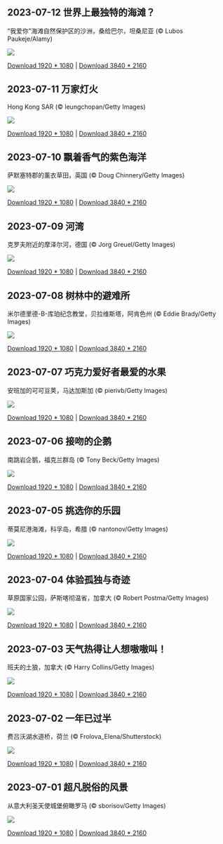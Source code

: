 ## 2023-07-12 世界上最独特的海滩？

“我爱你”海滩自然保护区的沙洲，桑给巴尔，坦桑尼亚 (© Lubos Paukeje/Alamy)

![](https://cn.bing.com/th?id=OHR.NakupendaBeach_ZH-CN7913805608_UHD.jpg&rf=LaDigue_UHD.jpg&pid=hp&w=1920&h=1080&rs=1&c=4)

[Download 1920 * 1080](https://cn.bing.com/th?id=OHR.NakupendaBeach_ZH-CN7913805608_UHD.jpg&rf=LaDigue_UHD.jpg&pid=hp&w=1920&h=1080&rs=1&c=4) | [Download 3840 * 2160](https://cn.bing.com/th?id=OHR.NakupendaBeach_ZH-CN7913805608_UHD.jpg&rf=LaDigue_UHD.jpg&pid=hp&w=3840&h=2160&rs=1&c=4)

## 2023-07-11 万家灯火

Hong Kong SAR (© leungchopan/Getty Images)

![](https://cn.bing.com/th?id=OHR.WorldPopDay_ZH-CN7074706912_UHD.jpg&rf=LaDigue_UHD.jpg&pid=hp&w=1920&h=1080&rs=1&c=4)

[Download 1920 * 1080](https://cn.bing.com/th?id=OHR.WorldPopDay_ZH-CN7074706912_UHD.jpg&rf=LaDigue_UHD.jpg&pid=hp&w=1920&h=1080&rs=1&c=4) | [Download 3840 * 2160](https://cn.bing.com/th?id=OHR.WorldPopDay_ZH-CN7074706912_UHD.jpg&rf=LaDigue_UHD.jpg&pid=hp&w=3840&h=2160&rs=1&c=4)

## 2023-07-10 飘着香气的紫色海洋

萨默塞特郡的薰衣草田，英国 (© Doug Chinnery/Getty Images)

![](https://cn.bing.com/th?id=OHR.SomersetLavender_ZH-CN5823464763_UHD.jpg&rf=LaDigue_UHD.jpg&pid=hp&w=1920&h=1080&rs=1&c=4)

[Download 1920 * 1080](https://cn.bing.com/th?id=OHR.SomersetLavender_ZH-CN5823464763_UHD.jpg&rf=LaDigue_UHD.jpg&pid=hp&w=1920&h=1080&rs=1&c=4) | [Download 3840 * 2160](https://cn.bing.com/th?id=OHR.SomersetLavender_ZH-CN5823464763_UHD.jpg&rf=LaDigue_UHD.jpg&pid=hp&w=3840&h=2160&rs=1&c=4)

## 2023-07-09 河湾

克罗夫附近的摩泽尔河，德国 (© Jorg Greuel/Getty Images)

![](https://cn.bing.com/th?id=OHR.MoselleRiver_ZH-CN1283415242_UHD.jpg&rf=LaDigue_UHD.jpg&pid=hp&w=1920&h=1080&rs=1&c=4)

[Download 1920 * 1080](https://cn.bing.com/th?id=OHR.MoselleRiver_ZH-CN1283415242_UHD.jpg&rf=LaDigue_UHD.jpg&pid=hp&w=1920&h=1080&rs=1&c=4) | [Download 3840 * 2160](https://cn.bing.com/th?id=OHR.MoselleRiver_ZH-CN1283415242_UHD.jpg&rf=LaDigue_UHD.jpg&pid=hp&w=3840&h=2160&rs=1&c=4)

## 2023-07-08 树林中的避难所

米尔德里德-B-库珀纪念教堂，贝拉维斯塔，阿肯色州 (© Eddie Brady/Getty Images)

![](https://cn.bing.com/th?id=OHR.CooperChapel_ZH-CN1150924688_UHD.jpg&rf=LaDigue_UHD.jpg&pid=hp&w=1920&h=1080&rs=1&c=4)

[Download 1920 * 1080](https://cn.bing.com/th?id=OHR.CooperChapel_ZH-CN1150924688_UHD.jpg&rf=LaDigue_UHD.jpg&pid=hp&w=1920&h=1080&rs=1&c=4) | [Download 3840 * 2160](https://cn.bing.com/th?id=OHR.CooperChapel_ZH-CN1150924688_UHD.jpg&rf=LaDigue_UHD.jpg&pid=hp&w=3840&h=2160&rs=1&c=4)

## 2023-07-07 巧克力爱好者最爱的水果

安班加的可可豆荚，马达加斯加 (© pierivb/Getty Images)

![](https://cn.bing.com/th?id=OHR.CocoaPods_ZH-CN6192387360_UHD.jpg&rf=LaDigue_UHD.jpg&pid=hp&w=1920&h=1080&rs=1&c=4)

[Download 1920 * 1080](https://cn.bing.com/th?id=OHR.CocoaPods_ZH-CN6192387360_UHD.jpg&rf=LaDigue_UHD.jpg&pid=hp&w=1920&h=1080&rs=1&c=4) | [Download 3840 * 2160](https://cn.bing.com/th?id=OHR.CocoaPods_ZH-CN6192387360_UHD.jpg&rf=LaDigue_UHD.jpg&pid=hp&w=3840&h=2160&rs=1&c=4)

## 2023-07-06 接吻的企鹅

南跳岩企鹅，福克兰群岛 (© Tony Beck/Getty Images)

![](https://cn.bing.com/th?id=OHR.KissingPenguins_ZH-CN5449471262_UHD.jpg&rf=LaDigue_UHD.jpg&pid=hp&w=1920&h=1080&rs=1&c=4)

[Download 1920 * 1080](https://cn.bing.com/th?id=OHR.KissingPenguins_ZH-CN5449471262_UHD.jpg&rf=LaDigue_UHD.jpg&pid=hp&w=1920&h=1080&rs=1&c=4) | [Download 3840 * 2160](https://cn.bing.com/th?id=OHR.KissingPenguins_ZH-CN5449471262_UHD.jpg&rf=LaDigue_UHD.jpg&pid=hp&w=3840&h=2160&rs=1&c=4)

## 2023-07-05 挑选你的乐园

蒂莫尼港海滩，科孚岛，希腊 (© nantonov/Getty Images)

![](https://cn.bing.com/th?id=OHR.CorfuBeach_ZH-CN8660068587_UHD.jpg&rf=LaDigue_UHD.jpg&pid=hp&w=1920&h=1080&rs=1&c=4)

[Download 1920 * 1080](https://cn.bing.com/th?id=OHR.CorfuBeach_ZH-CN8660068587_UHD.jpg&rf=LaDigue_UHD.jpg&pid=hp&w=1920&h=1080&rs=1&c=4) | [Download 3840 * 2160](https://cn.bing.com/th?id=OHR.CorfuBeach_ZH-CN8660068587_UHD.jpg&rf=LaDigue_UHD.jpg&pid=hp&w=3840&h=2160&rs=1&c=4)

## 2023-07-04 体验孤独与奇迹

草原国家公园，萨斯喀彻温省，加拿大 (© Robert Postma/Getty Images)

![](https://cn.bing.com/th?id=OHR.GrasslandsNationalParkSaskachewan_ZH-CN6530285883_UHD.jpg&rf=LaDigue_UHD.jpg&pid=hp&w=1920&h=1080&rs=1&c=4)

[Download 1920 * 1080](https://cn.bing.com/th?id=OHR.GrasslandsNationalParkSaskachewan_ZH-CN6530285883_UHD.jpg&rf=LaDigue_UHD.jpg&pid=hp&w=1920&h=1080&rs=1&c=4) | [Download 3840 * 2160](https://cn.bing.com/th?id=OHR.GrasslandsNationalParkSaskachewan_ZH-CN6530285883_UHD.jpg&rf=LaDigue_UHD.jpg&pid=hp&w=3840&h=2160&rs=1&c=4)

## 2023-07-03 天气热得让人想嗷嗷叫！

班夫的土狼，加拿大 (© Harry Collins/Getty Images)

![](https://cn.bing.com/th?id=OHR.CoyoteBanff_ZH-CN4183627255_UHD.jpg&rf=LaDigue_UHD.jpg&pid=hp&w=1920&h=1080&rs=1&c=4)

[Download 1920 * 1080](https://cn.bing.com/th?id=OHR.CoyoteBanff_ZH-CN4183627255_UHD.jpg&rf=LaDigue_UHD.jpg&pid=hp&w=1920&h=1080&rs=1&c=4) | [Download 3840 * 2160](https://cn.bing.com/th?id=OHR.CoyoteBanff_ZH-CN4183627255_UHD.jpg&rf=LaDigue_UHD.jpg&pid=hp&w=3840&h=2160&rs=1&c=4)

## 2023-07-02 一年已过半

费吕沃湖水道桥，荷兰 (© Frolova_Elena/Shutterstock)

![](https://cn.bing.com/th?id=OHR.HalfwayBoats_ZH-CN3563044251_UHD.jpg&rf=LaDigue_UHD.jpg&pid=hp&w=1920&h=1080&rs=1&c=4)

[Download 1920 * 1080](https://cn.bing.com/th?id=OHR.HalfwayBoats_ZH-CN3563044251_UHD.jpg&rf=LaDigue_UHD.jpg&pid=hp&w=1920&h=1080&rs=1&c=4) | [Download 3840 * 2160](https://cn.bing.com/th?id=OHR.HalfwayBoats_ZH-CN3563044251_UHD.jpg&rf=LaDigue_UHD.jpg&pid=hp&w=3840&h=2160&rs=1&c=4)

## 2023-07-01 超凡脱俗的风景

从意大利圣天使城堡俯瞰罗马 (© sborisov/Getty Images)

![](https://cn.bing.com/th?id=OHR.RomeView_ZH-CN5882212305_UHD.jpg&rf=LaDigue_UHD.jpg&pid=hp&w=1920&h=1080&rs=1&c=4)

[Download 1920 * 1080](https://cn.bing.com/th?id=OHR.RomeView_ZH-CN5882212305_UHD.jpg&rf=LaDigue_UHD.jpg&pid=hp&w=1920&h=1080&rs=1&c=4) | [Download 3840 * 2160](https://cn.bing.com/th?id=OHR.RomeView_ZH-CN5882212305_UHD.jpg&rf=LaDigue_UHD.jpg&pid=hp&w=3840&h=2160&rs=1&c=4)

